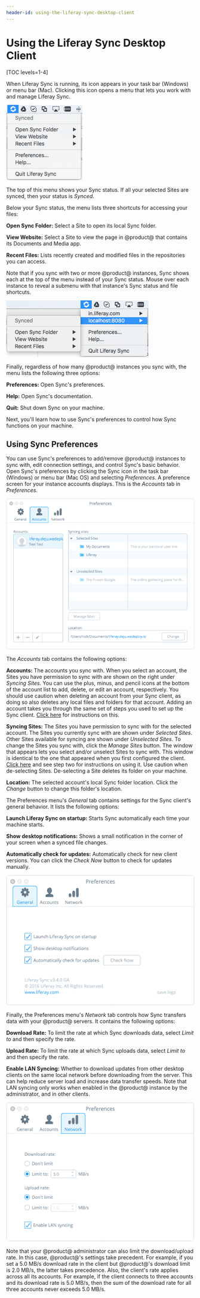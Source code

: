 ```yaml
---
header-id: using-the-liferay-sync-desktop-client
---
```


# Using the Liferay Sync Desktop Client

[TOC levels=1-4]

When Liferay Sync is running, its icon appears in your task bar (Windows) or menu 
bar (Mac). Clicking this icon opens a menu that lets you work with and manage 
Liferay Sync. 

![Figure 1: The Liferay Sync menu in the Windows task bar and Mac menu bar gives you quick access to Sync.](../../../../images/sync-toolbar-01.png)

The top of this menu shows your Sync status. If all your selected Sites are 
synced, then your status is *Synced*. 

Below your Sync status, the menu lists three shortcuts for accessing your 
files: 

**Open Sync Folder:** Select a Site to open its local Sync folder. 

**View Website:** Select a Site to view the page in @product@ that contains 
its Documents and Media app. 

**Recent Files:** Lists recently created and modified files in the 
repositories you can access. 

Note that if you sync with two or more @product@ instances, Sync shows each at 
the top of the menu instead of your Sync status. Mouse over each instance to 
reveal a submenu with that instance's Sync status and file shortcuts. 

![Figure 2: When you sync with more than one @product@ instance, Sync shows submenus for each.](../../../../images/sync-toolbar-02.png)

Finally, regardless of how many @product@ instances you sync with, the menu lists 
the following three options: 

**Preferences:** Open Sync's preferences. 

**Help:** Open Sync's documentation. 

**Quit:** Shut down Sync on your machine. 

Next, you'll learn how to use Sync's preferences to control how Sync functions 
on your machine. 

## Using Sync Preferences

You can use Sync's preferences to add/remove @product@ instances to sync with, 
edit connection settings, and control Sync's basic behavior. Open Sync's 
preferences by clicking the Sync icon in the task bar (Windows) or menu bar 
(Mac OS) and selecting *Preferences*. A preference screen for your instance 
accounts displays. This is the *Accounts* tab in *Preferences*. 

![Figure 3: The Preferences menu's *Accounts* tab lets you manage syncing with Sites per account.](../../../../images/sync-preferences-accounts-01.png)

The *Accounts* tab contains the following options:

**Accounts:** The accounts you sync with. When you select an account, the Sites
you have permission to sync with are shown on the right under *Syncing Sites*.
You can use the plus, minus, and pencil icons at the bottom of the account list
to add, delete, or edit an account, respectively. You should use caution when
deleting an account from your Sync client, as doing so also deletes any local
files and folders for that account. Adding an account takes you through the
same set of steps you used to set up the Sync client. [Click
here](/discover/portal/-/knowledge_base/7-2/installing-and-configuring-the-desktop-liferay-sync-client#configuring-the-liferay-sync-desktop-client) 
for instructions on this. 

**Syncing Sites:** The Sites you have permission to sync with for the selected 
account. The Sites you currently sync with are shown under *Selected Sites*. 
Other Sites available for syncing are shown under *Unselected Sites*. To 
change the Sites you sync with, click the *Manage Sites* button. The window 
that appears lets you select and/or unselect Sites to sync with. This window 
is identical to the one that appeared when you first configured the client. 
[Click here](/discover/portal/-/knowledge_base/7-2/installing-and-configuring-the-desktop-liferay-sync-client#configuring-the-liferay-sync-desktop-client) 
and see step two for instructions on using it. Use caution when de-selecting
Sites. De-selecting a Site deletes its folder on your machine. 

**Location:** The selected account's local Sync folder location. Click the 
*Change* button to change this folder's location. 

The Preferences menu's *General* tab contains settings for the Sync client's 
general behavior. It lists the following options: 

**Launch Liferay Sync on startup:** Starts Sync automatically each time your 
machine starts. 

**Show desktop notifications:** Shows a small notification in the corner of 
your screen when a synced file changes. 

**Automatically check for updates:** Automatically check for new client 
versions. You can click the *Check Now* button to check for updates manually. 

![Figure 4: The Preferences menu's *General* tab contains settings for Sync's general behavior.](../../../../images/sync-preferences-general-01.png)

Finally, the Preferences menu's *Network* tab controls how Sync transfers data
with your @product@ servers. It contains the following options: 

**Download Rate:** To limit the rate at which Sync downloads data, select 
*Limit to* and then specify the rate. 

**Upload Rate:** To limit the rate at which Sync uploads data, select 
*Limit to* and then specify the rate. 

**Enable LAN Syncing:** Whether to download updates from other desktop clients 
on the same local network before downloading from the server. This can help 
reduce server load and increase data transfer speeds. Note that LAN syncing 
only works when enabled in the @product@ instance by the administrator, and in 
other clients. 

![Figure 5: The Preferences menu's *Network* tab contains settings for Sync's data transfer behavior.](../../../../images/sync-desktop-prefs-network.png)

Note that your @product@ administrator can also limit the download/upload rate.
In this case, @product@'s settings take precedent. For example, if you set
a 5.0 MB/s download rate in the client but @product@'s download limit is 2.0
MB/s, the latter takes precedence. Also, the client's rate applies across all
its accounts. For example, if the client connects to three accounts and its
download rate is 5.0 MB/s, then the sum of the download rate for all three
accounts never exceeds 5.0 MB/s. 

